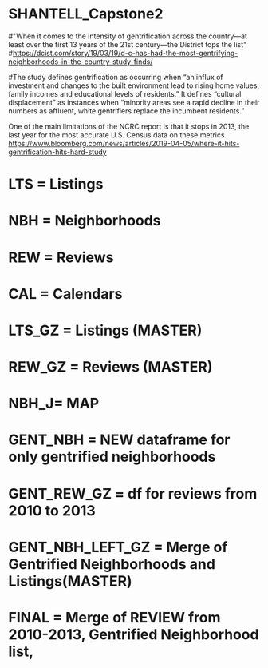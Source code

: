 # SHANTELL_Capstone2

#"When it comes to the intensity of gentrification across the country—at least over the first 13 years of the 21st century—the District tops the list"
#https://dcist.com/story/19/03/19/d-c-has-had-the-most-gentrifying-neighborhoods-in-the-country-study-finds/

#The study defines gentrification as occurring when “an influx of investment and changes to the built environment lead to rising home values, family incomes and educational levels of residents.” 
It defines “cultural displacement” as instances when “minority areas see a rapid decline in their numbers as affluent, white gentrifiers replace the incumbent residents.”

One of the main limitations of the NCRC report is that it stops in 2013, the last year for the most accurate U.S. Census data on these metrics. 
https://www.bloomberg.com/news/articles/2019-04-05/where-it-hits-gentrification-hits-hard-study

# LTS = Listings
# NBH = Neighborhoods
# REW = Reviews 
# CAL = Calendars
# LTS_GZ = Listings (MASTER) 
# REW_GZ = Reviews (MASTER) 
# NBH_J= MAP
# GENT_NBH = NEW dataframe for only gentrified neighborhoods
# GENT_REW_GZ = df for reviews from 2010 to 2013
# GENT_NBH_LEFT_GZ = Merge of Gentrified Neighborhoods and Listings(MASTER)
# FINAL = Merge of REVIEW from 2010-2013, Gentrified Neighborhood list, 
